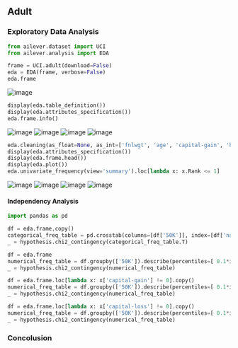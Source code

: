 ## Adult

### Exploratory Data Analysis

```python
from ailever.dataset import UCI
from ailever.analysis import EDA

frame = UCI.adult(download=False)
eda = EDA(frame, verbose=False)
eda.frame
```
![image](https://user-images.githubusercontent.com/56889151/152403742-9ab7cd0b-f271-48fd-9fc4-779ba0cfbc1c.png)

```python
display(eda.table_definition())
display(eda.attributes_specification())
eda.frame.info()
```
![image](https://user-images.githubusercontent.com/56889151/152403838-8b4ba316-c731-46cc-8144-08883687b2bd.png)
![image](https://user-images.githubusercontent.com/56889151/152404253-fb41f0da-1d52-4f14-be3c-1446eca893af.png)
![image](https://user-images.githubusercontent.com/56889151/152404343-c35a844d-e391-4e5f-b9ec-be0eeb4c741d.png)
![image](https://user-images.githubusercontent.com/56889151/152404380-9a9cb3e8-2223-410b-a4a0-bd841c778b45.png)


```python
eda.cleaning(as_float=None, as_int=['fnlwgt', 'age', 'capital-gain', 'hours-per-week', 'capital-loss', 'education-num'], as_date=None, as_str=['education', 'native-country', 'workclass', 'occupation', 'race', 'relationship', '50K', 'marital-status', 'sex'], as_category=None, verbose=False)
display(eda.attributes_specification())
display(eda.frame.head())
display(eda.plot())
eda.univariate_frequency(view='summary').loc[lambda x: x.Rank <= 1]
```
![image](https://user-images.githubusercontent.com/56889151/152405651-0b3d52ee-3ad9-487f-ad63-786cf46eb228.png)
![image](https://user-images.githubusercontent.com/56889151/152406337-36688fb1-0acb-4d92-a738-dbc09fa9aab0.png)
![image](https://user-images.githubusercontent.com/56889151/152406400-93f060b5-7c40-436e-85d6-4c0f6c7952d1.png)
![image](https://user-images.githubusercontent.com/56889151/152409103-dcf188b3-0be1-4379-bcc2-27dfd762767a.png)


#### Independency Analysis
```python
import pandas as pd

df = eda.frame.copy()
categorical_freq_table = pd.crosstab(columns=[df['50K']], index=[df['native-country']], margins=False, margins_name='All', dropna=True, normalize=True)
_ = hypothesis.chi2_contingency(categorical_freq_table.T)

df = eda.frame
numerical_freq_table = df.groupby(['50K']).describe(percentiles=[ 0.1*i for i in range(1, 10)])['fnlwgt'].loc[:, 'min':'max']
_ = hypothesis.chi2_contingency(numerical_freq_table)

df = eda.frame.loc[lambda x: x['capital-gain'] != 0].copy()
numerical_freq_table = df.groupby(['50K']).describe(percentiles=[ 0.1*i for i in range(1, 10)])['capital-gain'].loc[:, 'min':'max']
_ = hypothesis.chi2_contingency(numerical_freq_table)

df = eda.frame.loc[lambda x: x['capital-loss'] != 0].copy()
numerical_freq_table = df.groupby(['50K']).describe(percentiles=[ 0.1*i for i in range(1, 10)])['capital-loss'].loc[:, 'min':'max']
_ = hypothesis.chi2_contingency(numerical_freq_table)
```


### Concolusion
```python

```

